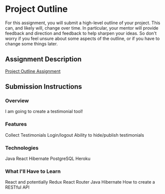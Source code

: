 # Project Outline
For this assignment, you will submit a high-level outline of your project. This can, and likely will, change over time. In particular, your mentor will provide feedback and direction and feedback to help sharpen your ideas. So don't worry if you feel unsure about some aspects of the outline, or if you have to change some things later.

## Assignment Description
[Project Outline Assignment](https://education.launchcode.org/liftoff/assignments/project-outline/)

## Submission Instructions

### Overview
I am going to create a testimonial tool!
### Features
Collect Testimonials
Login/logout
Ability to hide/publish testimonials
### Technologies
Java
React
Hibernate
PostgreSQL
Heroku

### What I'll Have to Learn
React and potentially Redux
React Router
Java
Hibernate
How to create a RESTful API

